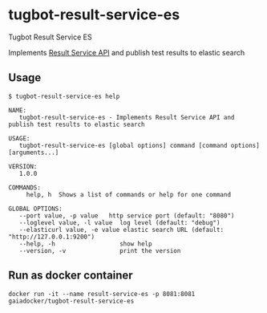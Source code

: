 # tugbot-result-service-es

Tugbot Result Service ES

Implements [Result Service API](https://github.com/gaia-docker/tugbot/blob/master/doc/proposal/Result%20Service%20API.md#api-design) 
and publish test results to elastic search

## Usage
```
$ tugbot-result-service-es help

NAME:
   tugbot-result-service-es - Implements Result Service API and publish test results to elastic search

USAGE:
   tugbot-result-service-es [global options] command [command options] [arguments...]

VERSION:
   1.0.0

COMMANDS:
     help, h  Shows a list of commands or help for one command

GLOBAL OPTIONS:
   --port value, -p value   http service port (default: "8080")
   --loglevel value, -l value  log level (default: "debug")
   --elasticurl value, -e value elastic search URL (default: "http://127.0.0.1:9200")
   --help, -h                  show help
   --version, -v               print the version
```

## Run as docker container
`docker run -it --name result-service-es -p 8081:8081 gaiadocker/tugbot-result-service-es`
